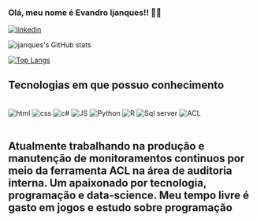 ### Olá, meu nome é Evandro Ijanques!! 👋👋

[![linkedin](https://img.shields.io/badge/LinkedIn-0077B5?style=for-the-badge&logo=linkedin&logoColor=white)](https://www.linkedin.com/in/evandro-ijanques-8742581b8/)

![ijanques's GitHub stats](https://github-readme-stats.vercel.app/api?username=ijanques&show_icons=true&theme=dracula)

[![Top Langs](https://github-readme-stats.vercel.app/api/top-langs/?username=ijanques&layout=compact)](https://github.com/anuraghazra/github-readme-stats)

## Tecnologias em que possuo conhecimento

<div style= "display: inline_block"><br/><img align = "center" alt = "html" src = "https://img.shields.io/badge/HTML5-E34F26?style=for-the-badge&logo=html5&logoColor=white" />
<img align = "center" alt = "css" src = "https://img.shields.io/badge/CSS3-1572B6?style=for-the-badge&logo=css3&logoColor=white" />
<img align = "center" alt = "c#" src = "https://img.shields.io/badge/C%23-239120?style=for-the-badge&logo=c-sharp&logoColor=white" />
<img align = "center" alt = "JS" src = "https://img.shields.io/badge/JavaScript-F7DF1E?style=for-the-badge&logo=javascript&logoColor=black" />
<img align = "center" alt = "Python" src = "https://img.shields.io/badge/Python-3776AB?style=for-the-badge&logo=python&logoColor=white" />
<img align = "center" alt = "R" src = "https://img.shields.io/badge/R-276DC3?style=for-the-badge&logo=r&logoColor=white" />
<img align = "center" alt = "Sql server" src = "https://img.shields.io/badge/Microsoft_SQL_Server-CC2927?style=for-the-badge&logo=microsoft-sql-server&logoColor=white" />
<img align = "center" alt = "ACL" src = "https://help.highbond.com/helpdocs/analytics/141/user-guide/pt-br/Content/images/global_icons/ACL_Logo.png" />
</div><br/>


## Atualmente trabalhando na produção e manutenção de monitoramentos continuos por meio da ferramenta ACL na área de auditoria interna. Um apaixonado por tecnologia, programação e data-science. Meu tempo livre é gasto em jogos e estudo sobre programação



